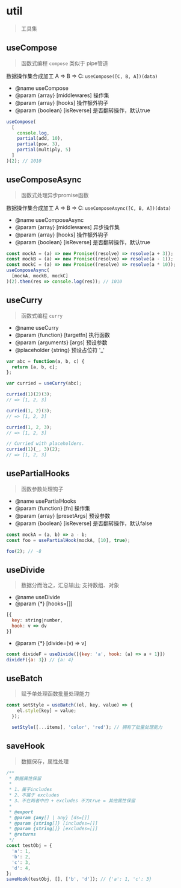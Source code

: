 # util

> 工具集

## useCompose

> 函数式编程 `compose` 类似于 pipe管道

数据操作集合成加工 A => B => C: `useCompose([C, B, A])(data)`

- @name useCompose
- @param {array} [middlewares] 操作集
- @param {array} [hooks] 操作额外钩子
- @param {boolean} [isReverse] 是否翻转操作，默认true

```js
useCompose(
  [
    console.log,
    partial(add, 10),
    partial(pow, 3),
    partial(multiply, 5)
  ]
)(2); // 1010
```

## useComposeAsync

> 函数式处理异步promise函数

数据操作集合成加工 A => B => C: `useComposeAsync([C, B, A])(data)`

- @name useComposeAsync
- @param {array} [middlewares] 异步操作集
- @param {array} [hooks] 操作额外钩子
- @param {boolean} [isReverse] 是否翻转操作，默认true

```js
const mockA = (a) => new Promise((resolve) => resolve(a + 3));
const mockB = (a) => new Promise((resolve) => resolve(a - 1));
const mockC = (a) => new Promise((resolve) => resolve(a * 10));
useComposeAsync(
  [mockA, mockB, mockC]
)(2).then(res => console.log(res)); // 1010
```

## useCurry

> 函数式编程 `curry`

- @name useCurry
- @param {function} [targetfn] 执行函数
- @param {arguments} [args] 预设参数
- @placeholder {string} 预设占位符 '_'

```js
var abc = function(a, b, c) {
  return [a, b, c];
};

var curried = useCurry(abc);

curried(1)(2)(3);
// => [1, 2, 3]

curried(1, 2)(3);
// => [1, 2, 3]

curried(1, 2, 3);
// => [1, 2, 3]

// Curried with placeholders.
curried(1)(_, 3)(2);
// => [1, 2, 3]
```

## usePartialHooks

> 函数参数处理钩子

- @name usePartialHooks
- @param {function} [fn] 操作集
- @param {array} [presetArgs] 预设参数
- @param {boolean} [isReverse] 是否翻转操作，默认false

```js
const mockA = (a, b) => a - b;
const foo = usePartialHook(mockA, [10], true);

foo(2); // -8
```

## useDivide

> 数据分而治之，汇总输出; 支持数组、对象

- @name useDivide
- @param {*} [hooks=[]]

```js
[{
  key: string|number,
  hook: v => dv
}]
```

- @param {*} [divide=(v) => v]

```js
const divideF = useDivide([{key: 'a', hook: (a) => a + 1}])
divideF({a: 3}) // {a: 4}
```

## useBatch

> 赋予单处理函数批量处理能力

```js
const setStyle = useBatch((el, key, value) => {
    el.style[key] = value;
  });

  setStyle([...items], 'color', 'red'); // 拥有了批量处理能力
```

## saveHook

> 数据保存，属性处理

```js
/**
 * 数据属性保留
 *
 * 1、属于includes
 * 2、不属于 excludes
 * 3、不在两者中的 + excludes 不为true = 其他属性保留
 *
 * @export
 * @param {any[] | any} [ds=[]]
 * @param {string[]} [includes=[]]
 * @param {string[]} [excludes=[]]
 * @returns
 */
const testObj = {
  'a': 1,
  'b': 2,
  'c': 3,
  'd': 4,
};
saveHook(testObj, [], ['b', 'd']); // {'a': 1, 'c': 3}
```
